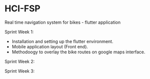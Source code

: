 # HCI-FSP
Real time navigation system for bikes - flutter application

Sprint Week 1:
 - Installation and setting up the flutter environment.
 - Mobile application layout (Front end).
 - Methodoogy to overlay the bike routes on google maps interface.

Sprint Week 2:

Sprint Week 3:
